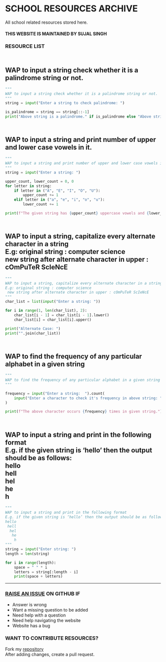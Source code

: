 # SCHOOL RESOURCES ARCHIVE

All school related resources stored here.

#### THIS WEBSITE IS MAINTAINED BY SUJAL SINGH

### RESOURCE LIST

## <br>WAP to input a string check whether it is a palindrome string or not.<br>
```python
"""
WAP to input a string check whether it is a palindrome string or not.
"""
string = input("Enter a string to check palindrome: ")

is_palindrome = string == string[::-1]
print("Above string is a palindrome." if is_palindrome else "Above string is not a palindrome.")

```
## <br>WAP to input a string and print number of upper and lower case vowels in it.<br>
```python
"""
WAP to input a string and print number of upper and lower case vowels in it.
"""
string = input("Enter a string: ")

upper_count, lower_count = 0, 0
for letter in string:
    if letter in ("A", "E", "I", "O", "U"):
        upper_count += 1
    elif letter in ("a", "e", "i", "o", "u"):
        lower_count += 1

print(f"The given string has {upper_count} uppercase vowels and {lower_count} lowercase vowels.")

```
## <br>WAP to input a string, capitalize every alternate character in a string<br>E.g: original string : computer science<br> new string after alternate character in upper : cOmPuTeR ScIeNcE<br>
```python
"""
WAP to input a string, capitalize every alternate character in a string
E.g: original string : computer science
 new string after alternate character in upper : cOmPuTeR ScIeNcE
"""
char_list = list(input("Enter a string: "))

for i in range(1, len(char_list), 2):
    char_list[i - 1] = char_list[i - 1].lower()
    char_list[i] = char_list[i].upper()

print("Alternate Case: ")
print("".join(char_list))

```
## <br>WAP to find the frequency of any particular alphabet in a given string<br>
```python
"""
WAP to find the frequency of any particular alphabet in a given string
"""

frequency = input("Enter a string:  ").count(
    input("Enter a character to check it's frequency in above string: ")
)

print(f"The above character occurs {frequency} times in given string.")

```
## <br>WAP to input a string and print in the following format<br>E.g. if the given string is ‘hello’ then the output should be as follows:<br>hello<br> hell<br>  hel<br>   he<br>    h<br>
```python
"""
WAP to input a string and print in the following format
E.g. if the given string is ‘hello’ then the output should be as follows:
hello
 hell
  hel
   he
    h
"""
string = input("Enter string: ")
length = len(string)

for i in range(length):
    space = " " * i
    letters = string[:length - i]
    print(space + letters)

```


---

### [RAISE AN ISSUE](https://github.com/sujaldev/school/issues/new/choose) ON GITHUB IF

- Answer is wrong
- Want a missing question to be added
- Need help with a question
- Need help navigating the website
- Website has a bug

### WANT TO CONTRIBUTE RESOURCES?

Fork my [repository](https://github.com/sujaldev/school) \
After adding changes, create a pull request.